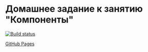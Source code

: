 # Домашнее задание к занятию "Компоненты"

[![Build status](https://ci.appveyor.com/api/projects/status/t0bsunwbce16f7po?svg=true)](https://ci.appveyor.com/project/edelsid/components-fn)

[GitHub Pages](https://edelsid.github.io/components-fn/)
